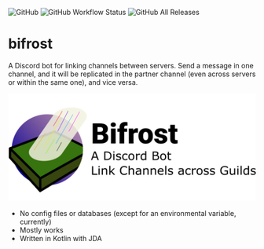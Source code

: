 ![GitHub](https://img.shields.io/github/license/yttrian/bifrost)
![GitHub Workflow Status](https://img.shields.io/github/workflow/status/yttrian/bifrost/Java%20CI/master)
![GitHub All Releases](https://img.shields.io/github/downloads/yttrian/bifrost/total)

# bifrost
A Discord bot for linking channels between servers. Send a message in one channel, and it will be replicated in the partner channel (even across servers or within the same one), and vice versa.

![Bifrost](/img/logo.png?raw=true)

- No config files or databases (except for an environmental variable, currently)
- Mostly works
- Written in Kotlin with JDA
